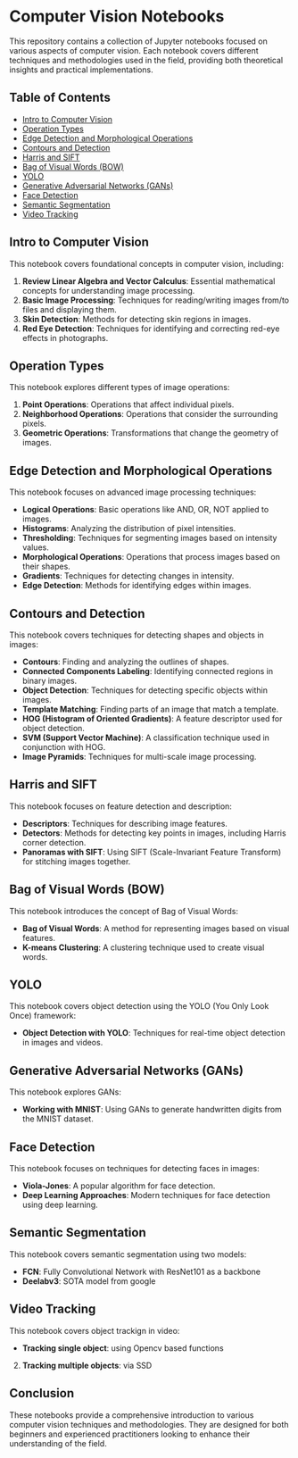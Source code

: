 # Computer Vision Notebooks

This repository contains a collection of Jupyter notebooks focused on various aspects of computer vision. Each notebook covers different techniques and methodologies used in the field, providing both theoretical insights and practical implementations.

## Table of Contents

- [Intro to Computer Vision](#intro-to-computer-vision)
- [Operation Types](#operation-types)
- [Edge Detection and Morphological Operations](#edge-detection-and-morphological-operations)
- [Contours and Detection](#contours-and-detection)
- [Harris and SIFT](#harris-and-sift)
- [Bag of Visual Words (BOW)](#bag-of-visual-words-bow)
- [YOLO](#yolo)
- [Generative Adversarial Networks (GANs)](#generative-adversarial-networks-gans)
- [Face Detection](#face-detection)
- [Semantic Segmentation](#semantic-segmentation)
- [Video Tracking](#video-tracking)

## Intro to Computer Vision

This notebook covers foundational concepts in computer vision, including:

1. **Review Linear Algebra and Vector Calculus**: Essential mathematical concepts for understanding image processing.
2. **Basic Image Processing**: Techniques for reading/writing images from/to files and displaying them.
3. **Skin Detection**: Methods for detecting skin regions in images.
4. **Red Eye Detection**: Techniques for identifying and correcting red-eye effects in photographs.

## Operation Types

This notebook explores different types of image operations:

1. **Point Operations**: Operations that affect individual pixels.
2. **Neighborhood Operations**: Operations that consider the surrounding pixels.
3. **Geometric Operations**: Transformations that change the geometry of images.

## Edge Detection and Morphological Operations

This notebook focuses on advanced image processing techniques:

- **Logical Operations**: Basic operations like AND, OR, NOT applied to images.
- **Histograms**: Analyzing the distribution of pixel intensities.
- **Thresholding**: Techniques for segmenting images based on intensity values.
- **Morphological Operations**: Operations that process images based on their shapes.
- **Gradients**: Techniques for detecting changes in intensity.
- **Edge Detection**: Methods for identifying edges within images.

## Contours and Detection

This notebook covers techniques for detecting shapes and objects in images:

- **Contours**: Finding and analyzing the outlines of shapes.
- **Connected Components Labeling**: Identifying connected regions in binary images.
- **Object Detection**: Techniques for detecting specific objects within images.
- **Template Matching**: Finding parts of an image that match a template.
- **HOG (Histogram of Oriented Gradients)**: A feature descriptor used for object detection.
- **SVM (Support Vector Machine)**: A classification technique used in conjunction with HOG.
- **Image Pyramids**: Techniques for multi-scale image processing.

## Harris and SIFT

This notebook focuses on feature detection and description:

- **Descriptors**: Techniques for describing image features.
- **Detectors**: Methods for detecting key points in images, including Harris corner detection.
- **Panoramas with SIFT**: Using SIFT (Scale-Invariant Feature Transform) for stitching images together.

## Bag of Visual Words (BOW)

This notebook introduces the concept of Bag of Visual Words:

- **Bag of Visual Words**: A method for representing images based on visual features.
- **K-means Clustering**: A clustering technique used to create visual words.

## YOLO

This notebook covers object detection using the YOLO (You Only Look Once) framework:

- **Object Detection with YOLO**: Techniques for real-time object detection in images and videos.

## Generative Adversarial Networks (GANs)

This notebook explores GANs:

- **Working with MNIST**: Using GANs to generate handwritten digits from the MNIST dataset.

## Face Detection

This notebook focuses on techniques for detecting faces in images:

- **Viola-Jones**: A popular algorithm for face detection.
- **Deep Learning Approaches**: Modern techniques for face detection using deep learning.


## Semantic Segmentation

This notebook covers semantic segmentation using two models:

- **FCN**: Fully Convolutional Network with ResNet101 as a backbone
- **Deelabv3**:  SOTA model from google 

## Video Tracking

This notebook covers object trackign in video:
- **Tracking single object**: using Opencv based functions
2. **Tracking multiple objects**: via SSD


## Conclusion

These notebooks provide a comprehensive introduction to various computer vision techniques and methodologies. They are designed for both beginners and experienced practitioners looking to enhance their understanding of the field.
